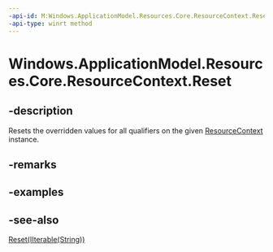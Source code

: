----api-id: M:Windows.ApplicationModel.Resources.Core.ResourceContext.Reset
-api-type: winrt method
---<!-- Method syntaxpublic void Reset()--># Windows.ApplicationModel.Resources.Core.ResourceContext.Reset## -descriptionResets the overridden values for all qualifiers on the given [ResourceContext](resourcecontext.md) instance.## -remarks## -examples## -see-also[Reset(IIterable(String))](resourcecontext_reset_1866151571.md)